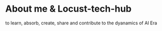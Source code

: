 # About me & Locust-tech-hub
to learn, absorb, create, share and contribute to the dyanamics of AI Era

